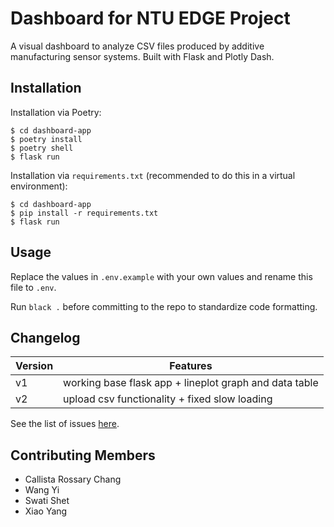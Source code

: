 # Dashboard for NTU EDGE Project

A visual dashboard to analyze CSV files produced by additive manufacturing sensor systems. Built with Flask and Plotly Dash.

## Installation

Installation via Poetry:

```
$ cd dashboard-app
$ poetry install
$ poetry shell
$ flask run
```

Installation via `requirements.txt` (recommended to do this in a virtual environment):

```
$ cd dashboard-app
$ pip install -r requirements.txt
$ flask run
```

## Usage

Replace the values in `.env.example` with your own values and rename this file to `.env`.

Run `black .` before committing to the repo to standardize code formatting.

## Changelog

| Version | Features                                               |
| ------- | ------------------------------------------------------ |
| v1      | working base flask app + lineplot graph and data table |
| v2      | upload csv functionality + fixed slow loading          |

See the list of issues [here](https://github.com/callistachang/dashboard-app/issues).

## Contributing Members

- Callista Rossary Chang
- Wang Yi
- Swati Shet
- Xiao Yang
